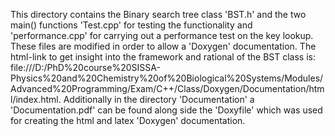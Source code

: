 This directory contains the Binary search tree class 'BST.h' and the two main() functions 'Test.cpp' for testing the functionality and 'performance.cpp' for carrying out a performance test on the key lookup. These files are modified in order to allow a 'Doxygen' documentation. The html-link to get insight into the framework and rational of the BST class is: file:///D:/PhD%20course%20SISSA-Physics%20and%20Chemistry%20of%20Biological%20Systems/Modules/Advanced%20Programming/Exam/C++/Class/Doxygen/Documentation/html/index.html. Additionally in the directory 'Documentation' a 'Documentation.pdf' can be found along side the 'Doxyfile' which was used for creating the html and latex 'Doxygen' documentation.
